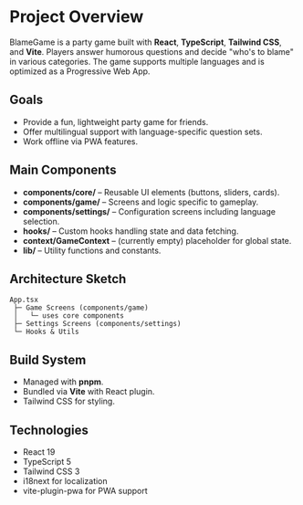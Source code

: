 # Project Overview

BlameGame is a party game built with **React**, **TypeScript**, **Tailwind CSS**, and **Vite**. Players answer humorous questions and decide "who's to blame" in various categories. The game supports multiple languages and is optimized as a Progressive Web App.

## Goals
- Provide a fun, lightweight party game for friends.
- Offer multilingual support with language-specific question sets.
- Work offline via PWA features.

## Main Components
- **components/core/** – Reusable UI elements (buttons, sliders, cards).
- **components/game/** – Screens and logic specific to gameplay.
- **components/settings/** – Configuration screens including language selection.
- **hooks/** – Custom hooks handling state and data fetching.
- **context/GameContext** – (currently empty) placeholder for global state.
- **lib/** – Utility functions and constants.

## Architecture Sketch
```
App.tsx
 ├─ Game Screens (components/game)
 │   └─ uses core components
 ├─ Settings Screens (components/settings)
 └─ Hooks & Utils
```

## Build System
- Managed with **pnpm**.
- Bundled via **Vite** with React plugin.
- Tailwind CSS for styling.

## Technologies
- React 19
- TypeScript 5
- Tailwind CSS 3
- i18next for localization
- vite-plugin-pwa for PWA support

